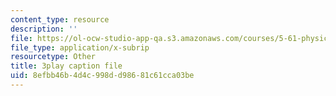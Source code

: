 ```yaml
---
content_type: resource
description: ''
file: https://ol-ocw-studio-app-qa.s3.amazonaws.com/courses/5-61-physical-chemistry-fall-2017/8efbb46b4d4c998dd98681c61cca03be_zR6vXHHQZZA.srt
file_type: application/x-subrip
resourcetype: Other
title: 3play caption file
uid: 8efbb46b-4d4c-998d-d986-81c61cca03be
---
```


